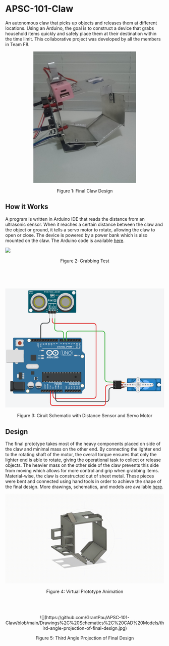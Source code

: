 # APSC-101-Claw

An autonomous claw that picks up objects and releases them at different locations. Using an Arduino, the goal is to construct a device that grabs household items quickly and safely place them at their destination within the time limit. This collaborative project was developed by all the members in Team F8.

<p align="center">
  <img src="https://github.com/GrantPau/APSC-101-Claw/blob/main/Drawings%2C%20Schematics%2C%20CAD%20Models/final-design.PNG"/>
</p>
<p align="center">Figure 1: Final Claw Design<p align="center">


## How it Works
A program is written in Arduino IDE that reads the distance from an ultrasonic sensor. When it reaches a certain distance between the claw and the object or ground, it tells a servo motor to rotate, allowing the claw to open or close. The device is powered by a power bank which is also mounted on the claw. The Arduino code is available [here](https://github.com/GrantPau/APSC-101-Claw/blob/main/Arduino%20Code/main/main.ino).

![](https://github.com/GrantPau/APSC-101-Claw/blob/main/Drawings%2C%20Schematics%2C%20CAD%20Models/GIFs%20for%20ReadMe/grabbing-test.gif)
<p align="center">Figure 2: Grabbing Test<p align="center">
<br/>
<br/>
<br/>
<p align="center">
  <img src="https://github.com/GrantPau/APSC-101-Claw/blob/main/Drawings%2C%20Schematics%2C%20CAD%20Models/circuit-schematic.PNG"/>
</p>
<p align="center">Figure 3: Ciruit Schematic with Distance Sensor and Servo Motor<p align="center">


## Design
The final prototype takes most of the heavy components placed on side of the claw and minimal mass on the other end. By connecting the lighter end to the rotating shaft of the motor, the overall torque ensures that only the lighter end is able to rotate, giving the operational task to collect or release objects. The heavier mass on the other side of the claw prevents this side from moving which allows for more control and grip when grabbing items. Material-wise, the claw is constructed out of sheet metal. These pieces were bent and connected using hand tools in order to achieve the shape of the final design. More drawings, schematics, and models are available [here](https://github.com/GrantPau/APSC-101-Claw/tree/main/Drawings%2C%20Schematics%2C%20CAD%20Models).


![](https://github.com/GrantPau/APSC-101-Claw/blob/main/Drawings%2C%20Schematics%2C%20CAD%20Models/GIFs%20for%20ReadMe/virtual-prototype.gif)
<p align="center">Figure 4: Virtual Prototype Animation<p align="center">
<br/>
<br/>
<br/>
![](https://github.com/GrantPau/APSC-101-Claw/blob/main/Drawings%2C%20Schematics%2C%20CAD%20Models/third-angle-projection-of-final-design.jpg)
<p align="center">Figure 5: Third Angle Projection of Final Design<p align="center">

